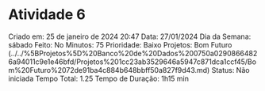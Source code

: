 # Atividade 6

Criado em: 25 de janeiro de 2024 20:47
Data: 27/01/2024
Dia da Semana: sábado
Feito: No
Minutos: 75
Prioridade: Baixo
Projetos: Bom Futuro (../../%5BProjetos%5D%20Banco%20de%20Dados%200750a02908664826a94011c9e1e46bfd/Projetos%201cc23ab3529646a5947c871dca1ccf45/Bom%20Futuro%2072de91ba4c884b648bbff50a827f9d43.md)
Status: Não iniciada
Tempo Total: 1.25
Tempo de Duração: 1h15 min